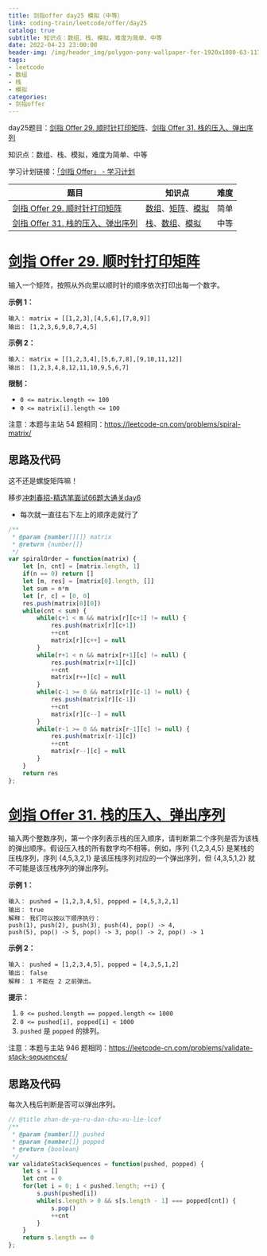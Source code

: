 ```yaml
---
title: 剑指offer day25 模拟（中等）
link: coding-train/leetcode/offer/day25
catalog: true
subtitle: 知识点：数组、栈、模拟，难度为简单、中等
date: 2022-04-23 23:00:00
header-img: /img/header_img/polygon-pony-wallpaper-for-1920x1080-63-1175.jpg
tags:
- leetcode
- 数组
- 栈
- 模拟
categories:
- 剑指offer
---
```


day25题目：[剑指 Offer 29. 顺时针打印矩阵](https://leetcode-cn.com/problems/shun-shi-zhen-da-yin-ju-zhen-lcof/)、[剑指 Offer 31. 栈的压入、弹出序列](https://leetcode-cn.com/problems/zhan-de-ya-ru-dan-chu-xu-lie-lcof/)

知识点：数组、栈、模拟，难度为简单、中等

学习计划链接：[「剑指 Offer」 - 学习计划](https://leetcode-cn.com/study-plan/lcof/?progress=7jn70jr)

| 题目 | 知识点 | 难度 |
| --- | ---- | ---- |
| [剑指 Offer 29. 顺时针打印矩阵](https://leetcode-cn.com/problems/shun-shi-zhen-da-yin-ju-zhen-lcof/) | [数组](https://leetcode-cn.com/tag/array)、[矩阵](https://leetcode-cn.com/tag/matrix)、[模拟](https://leetcode-cn.com/tag/simulation) | 简单 |
| [剑指 Offer 31. 栈的压入、弹出序列](https://leetcode-cn.com/problems/zhan-de-ya-ru-dan-chu-xu-lie-lcof/) |  [栈](https://leetcode-cn.com/tag/stack)、[数组](https://leetcode-cn.com/tag/array)、[模拟](https://leetcode-cn.com/tag/simulation) | 中等 |

# [剑指 Offer 29. 顺时针打印矩阵](https://leetcode-cn.com/problems/shun-shi-zhen-da-yin-ju-zhen-lcof/)

输入一个矩阵，按照从外向里以顺时针的顺序依次打印出每一个数字。

**示例 1：**

```
输入： matrix = [[1,2,3],[4,5,6],[7,8,9]]
输出： [1,2,3,6,9,8,7,4,5]
```

**示例 2：**

```
输入： matrix = [[1,2,3,4],[5,6,7,8],[9,10,11,12]]
输出： [1,2,3,4,8,12,11,10,9,5,6,7]
```

**限制：**

-   `0 <= matrix.length <= 100`
-   `0 <= matrix[i].length <= 100`

注意：本题与主站 54 题相同：<https://leetcode-cn.com/problems/spiral-matrix/>

## 思路及代码
这不还是螺旋矩阵嘛！

移步[冲刺春招-精选笔面试66题大通关day6](https://ysx.cosine.ren/cn/coding-train/leetcode/bytedance/bytedance-day6/#54)

- 每次就一直往右下左上的顺序走就行了

```javascript
/**
 * @param {number[][]} matrix
 * @return {number[]}
 */
var spiralOrder = function(matrix) {
    let [n, cnt] = [matrix.length, 1]
    if(n == 0) return []
    let [m, res] = [matrix[0].length, []]
    let sum = n*m
    let [r, c] = [0, 0]
    res.push(matrix[0][0])
    while(cnt < sum) {
        while(c+1 < m && matrix[r][c+1] != null) {
            res.push(matrix[r][c+1])
            ++cnt
            matrix[r][c++] = null
        }
        while(r+1 < n && matrix[r+1][c] != null) {
            res.push(matrix[r+1][c])
            ++cnt
            matrix[r++][c] = null
        }
        while(c-1 >= 0 && matrix[r][c-1] != null) {
            res.push(matrix[r][c-1])
            ++cnt
            matrix[r][c--] = null
        }
        while(r-1 >= 0 && matrix[r-1][c] != null) {
            res.push(matrix[r-1][c])
            ++cnt
            matrix[r--][c] = null
        }
    }
    return res
};
```

# [剑指 Offer 31. 栈的压入、弹出序列](https://leetcode-cn.com/problems/zhan-de-ya-ru-dan-chu-xu-lie-lcof/)

输入两个整数序列，第一个序列表示栈的压入顺序，请判断第二个序列是否为该栈的弹出顺序。假设压入栈的所有数字均不相等。例如，序列 {1,2,3,4,5} 是某栈的压栈序列，序列 {4,5,3,2,1} 是该压栈序列对应的一个弹出序列，但 {4,3,5,1,2} 就不可能是该压栈序列的弹出序列。

**示例 1：**

```
输入： pushed = [1,2,3,4,5], popped = [4,5,3,2,1]
输出： true
解释： 我们可以按以下顺序执行：
push(1), push(2), push(3), push(4), pop() -> 4,
push(5), pop() -> 5, pop() -> 3, pop() -> 2, pop() -> 1
```

**示例 2：**

```
输入： pushed = [1,2,3,4,5], popped = [4,3,5,1,2]
输出： false
解释： 1 不能在 2 之前弹出。
```

**提示：**

1.  `0 <= pushed.length == popped.length <= 1000`
1.  `0 <= pushed[i], popped[i] < 1000`
1.  `pushed` 是 `popped` 的排列。

注意：本题与主站 946 题相同：<https://leetcode-cn.com/problems/validate-stack-sequences/>

## 思路及代码
每次入栈后判断是否可以弹出序列。
```javascript
// @title zhan-de-ya-ru-dan-chu-xu-lie-lcof
/**
 * @param {number[]} pushed
 * @param {number[]} popped
 * @return {boolean}
 */
var validateStackSequences = function(pushed, popped) {
    let s = []
    let cnt = 0
    for(let i = 0; i < pushed.length; ++i) {
        s.push(pushed[i])
        while(s.length > 0 && s[s.length - 1] === popped[cnt]) {
            s.pop()
            ++cnt
        }
    }
    return s.length == 0
};
```